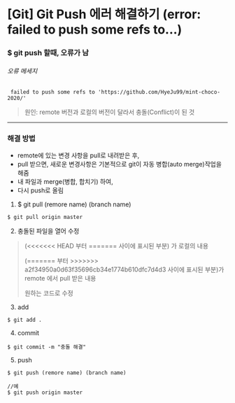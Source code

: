 # [Git] Git Push 에러 해결하기 (error: failed to push some refs to...)


### $ git push 할때, 오류가 남
###### 오류 메세지

```
 failed to push some refs to 'https://github.com/HyeJu99/mint-choco-2020/'
```

> 원인: remote 버전과 로컬의 버전이 달라서 충돌(Conflict)이 된 것

- - -

### 해결 방법
- remote에 있는 변경 사항을 pull로 내려받은 후,
- pull 받으면, 새로운 변경사항은 기본적으로 git이 자동 병합(auto merge)작업을 해줌
- 내 파일과 merge(병합, 합치기) 하여,
- 다시 push로 올림

1. $ git pull (remore name) (branch name)
```
$ git pull origin master
```
2. 충돌된 파일을 열어 수정
> (<<<<<<< HEAD 부터 ======= 사이에 표시된 부분) 가 로컬의 내용
>
> (======= 부터 >>>>>>> a2f34950a0d63f35696cb34e1774b610dfc7d4d3 사이에 표시된 부분)가 remote 에서 pull 받은 내용
>
> 원하는 코드로 수정
3. add
```
$ git add .
```
4. commit
```
$ git commit -m "충돌 해결"
```
5. push
```
$ git push (remore name) (branch name)

//예
$ git push origin master
```
